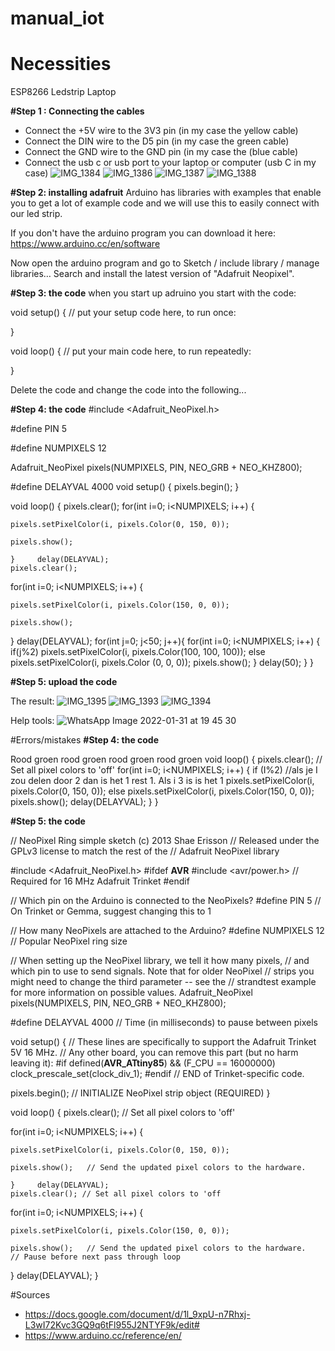 # manual_iot

# Necessities
ESP8266
Ledstrip
Laptop

**#Step 1 : Connecting the cables**
- Connect the +5V wire to the 3V3 pin (in my case the yellow cable)
- Connect the DIN wire to the D5 pin (in my case the green cable)
- Connect the GND wire to the GND pin (in my case the (blue cable)
- Connect the usb c or usb port to your laptop or computer (usb C in my case) 
![IMG_1384](https://user-images.githubusercontent.com/91546248/151878379-815c3b14-fdf0-4929-86eb-076112d23ea0.jpg)
![IMG_1386](https://user-images.githubusercontent.com/91546248/151879057-ae8aa8bb-2fd4-4ffc-9bff-c8d90b9def9e.jpg)
![IMG_1387](https://user-images.githubusercontent.com/91546248/151879118-6c20f13a-0b0c-42e6-8701-7a63b385145e.jpg)
![IMG_1388](https://user-images.githubusercontent.com/91546248/151879155-198b1e7d-6e6b-4057-86a6-0e420cc18b08.jpg)

**#Step 2: installing adafruit**
Arduino has libraries with examples that enable you to get a lot of example code and we will use this to easily connect with our led strip.

If you don't have the arduino program you can download it here: https://www.arduino.cc/en/software

Now open the arduino program and go to Sketch / include library / manage libraries…
Search and install the latest version of "Adafruit Neopixel".


**#Step 3: the code**
when you start up adruino you start with the code:

void setup() {
  // put your setup code here, to run once:

}

void loop() {
  // put your main code here, to run repeatedly:

}


Delete the code and change the code into the following...


**#Step 4: the code**
#include <Adafruit_NeoPixel.h>

#define PIN        5

#define NUMPIXELS 12

Adafruit_NeoPixel pixels(NUMPIXELS, PIN, NEO_GRB + NEO_KHZ800);

#define DELAYVAL 4000
  void setup() {
  pixels.begin();
}

void loop() {
  pixels.clear();
  for(int i=0; i<NUMPIXELS; i++) {

    pixels.setPixelColor(i, pixels.Color(0, 150, 0));

    pixels.show();

    }     delay(DELAYVAL);
    pixels.clear(); 
  for(int i=0; i<NUMPIXELS; i++) {

    pixels.setPixelColor(i, pixels.Color(150, 0, 0));

    pixels.show();  
  } delay(DELAYVAL);
  for(int j=0; j<50; j++){ 
  for(int i=0; i<NUMPIXELS; i++) {
      if(j%2)
        pixels.setPixelColor(i, pixels.Color(100, 100, 100));
      else
        pixels.setPixelColor(i, pixels.Color (0, 0, 0));
      pixels.show();
  }   delay(50);
}
}

**#Step 5: upload the code**

The result:
![IMG_1395](https://user-images.githubusercontent.com/91546248/151879448-b6ecd675-0264-4405-8519-ff7c7ca8cc47.jpg)
![IMG_1393](https://user-images.githubusercontent.com/91546248/151879458-b4125f77-303e-45e5-9a18-cd05beb47732.jpg)
![IMG_1394](https://user-images.githubusercontent.com/91546248/151879463-a95777f6-3f6b-43e9-b7b6-fb6f0109defb.jpg)


Help tools:
![WhatsApp Image 2022-01-31 at 19 45 30](https://user-images.githubusercontent.com/91546248/151876525-27376f17-ad6b-411a-a43f-cb0710be102c.jpeg)




#Errors/mistakes
**#Step 4: the code**

Rood groen rood groen rood groen rood groen 
void loop() {
  pixels.clear(); // Set all pixel colors to 'off'
  for(int i=0; i<NUMPIXELS; i++) {
    if (I%2) //als je I zou delen door 2 dan is het 1 rest 1. Als i 3 is is het 1
      pixels.setPixelColor(i, pixels.Color(0, 150, 0));
    else
      pixels.setPixelColor(i, pixels.Color(150, 0, 0));
    pixels.show();
    delay(DELAYVAL);
  }
}



**#Step 5: the code**

// NeoPixel Ring simple sketch (c) 2013 Shae Erisson
// Released under the GPLv3 license to match the rest of the
// Adafruit NeoPixel library

#include <Adafruit_NeoPixel.h>
#ifdef __AVR__
 #include <avr/power.h> // Required for 16 MHz Adafruit Trinket
#endif

// Which pin on the Arduino is connected to the NeoPixels?
#define PIN        5 // On Trinket or Gemma, suggest changing this to 1

// How many NeoPixels are attached to the Arduino?
#define NUMPIXELS 12 // Popular NeoPixel ring size

// When setting up the NeoPixel library, we tell it how many pixels,
// and which pin to use to send signals. Note that for older NeoPixel
// strips you might need to change the third parameter -- see the
// strandtest example for more information on possible values.
Adafruit_NeoPixel pixels(NUMPIXELS, PIN, NEO_GRB + NEO_KHZ800);

#define DELAYVAL 4000 // Time (in milliseconds) to pause between pixels

void setup() {
  // These lines are specifically to support the Adafruit Trinket 5V 16 MHz.
  // Any other board, you can remove this part (but no harm leaving it):
#if defined(__AVR_ATtiny85__) && (F_CPU == 16000000)
  clock_prescale_set(clock_div_1);
#endif
  // END of Trinket-specific code.

  pixels.begin(); // INITIALIZE NeoPixel strip object (REQUIRED)
}

void loop() {
  pixels.clear(); // Set all pixel colors to 'off'

  for(int i=0; i<NUMPIXELS; i++) {

    pixels.setPixelColor(i, pixels.Color(0, 150, 0));

    pixels.show();   // Send the updated pixel colors to the hardware.

    }     delay(DELAYVAL);
    pixels.clear(); // Set all pixel colors to 'off

  for(int i=0; i<NUMPIXELS; i++) {

    pixels.setPixelColor(i, pixels.Color(150, 0, 0));

    pixels.show();   // Send the updated pixel colors to the hardware.
    // Pause before next pass through loop
  } delay(DELAYVAL);
}

#Sources
- https://docs.google.com/document/d/1l_9xpU-n7Rhxj-L3wI72Kvc3GQ9q6tFl955J2NTYF9k/edit#
- https://www.arduino.cc/reference/en/


